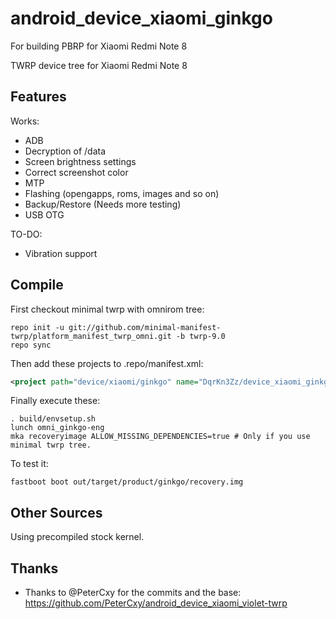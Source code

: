 # android_device_xiaomi_ginkgo
For building PBRP for Xiaomi Redmi Note 8

TWRP device tree for Xiaomi Redmi Note 8

## Features

Works:

- ADB
- Decryption of /data
- Screen brightness settings
- Correct screenshot color
- MTP
- Flashing (opengapps, roms, images and so on)
- Backup/Restore (Needs more testing)
- USB OTG

TO-DO:

- Vibration support

## Compile

First checkout minimal twrp with omnirom tree:

```
repo init -u git://github.com/minimal-manifest-twrp/platform_manifest_twrp_omni.git -b twrp-9.0
repo sync
```

Then add these projects to .repo/manifest.xml:

```xml
<project path="device/xiaomi/ginkgo" name="DqrKn3Zz/device_xiaomi_ginkgo_recovery" remote="github" revision="pbrp" />
```

Finally execute these:

```
. build/envsetup.sh
lunch omni_ginkgo-eng
mka recoveryimage ALLOW_MISSING_DEPENDENCIES=true # Only if you use minimal twrp tree.
```

To test it:

```
fastboot boot out/target/product/ginkgo/recovery.img
```

## Other Sources

Using precompiled stock kernel.

## Thanks

- Thanks to @PeterCxy for the commits and the base: https://github.com/PeterCxy/android_device_xiaomi_violet-twrp
